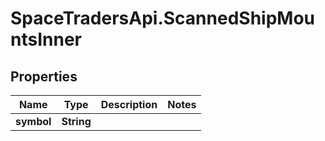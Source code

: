 # SpaceTradersApi.ScannedShipMountsInner

## Properties

Name | Type | Description | Notes
------------ | ------------- | ------------- | -------------
**symbol** | **String** |  | 



